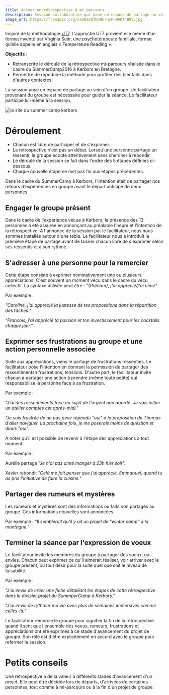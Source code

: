 ```yaml
---
title: Animer un rétrospective à mi parcours
description: Session collaborative qui pose un espace de partage au sein d'un groupe. Un facilitateur provenant du groupe est nécessaire pour guider la séance. Le facilitateur participe lui-même à la session.
image_url: https://framapic.org/oaoNavOTNv9b/nyPh9AKT48RV.jpg
---
```


Inspiré de la méthodologie [UT7](http://ut7.fr/blog/2015/11/18/animer-vos-retrospectives-avec-le-conseil.html). L'approche UT7 provient elle même d'un format inventé par Virginia Satir, une psychotérapeute familiale, format qu’elle appelle en anglais « Temperature Reading ».

**Objectifs** : 
* Retranscrire le déroulé de la rétrospective mi-parcours réalisée dans le cadre du SummerCamp2016 à Kerbors en Bretagne. 
* Permettre de repoduire la méthode pour profiter des bienfaits dans d'autres contextes

La session pose un espace de partage au sein d'un groupe. Un facilitateur provenant du groupe est nécessaire pour guider la séance. Le facilitateur participe lui-même à la session.

![](https://framapic.org/5paGihovP14N/dpAPn57DU5Vd "le site du summer camp kerbors")

# Déroulement
* Chacun est libre de participer et de s'exprimer. 
* La rétrospective n'est pas un débat. Lorsqu'une personne partage un ressenti, le groupe écoute attentivement sans chercher à rebondir.
* Le déroulé de la session se fait dans l'ordre des 5 étapes définies ci-dessous.
* Chaque nouvelle étape ne met pas fin aux étapes précédentes.

Dans le cadre du SummerCamp à Kerbors, l'intention était de partager nos retours d'expériences en groupe avant le départ anticipé de deux personnes.

## Engager le groupe présent
Dans le cadre de l'expérience vécue à Kerbors, la présence des 13 personnes a été assurée en annonçant au préalable l'heure et l'intention de la rétrospective. A l'annonce de la session par le facilitateur, nous nous sommes installés autour d'une table. Le facilitateur nous a introduit la première étape de partage avant de laisser chacun libre de s'exprimer selon ses ressentis et à son rythme.

## S'adresser à une personne pour la remercier
Cette étape consiste à exprimer nominativement une ou plusieurs appréciations. C'est souvent un  moment vécu dans le cadre du vécu collectif. La syntaxe utilisée peut être : _"{Prénom}, j'ai apprécié/j'ai aimé"_

Par exemple :

_"Caroline, j'ai apprécié la justesse de tes propositions dans la répartition des tâches."_

_"François, j'ai apprécié ta passion et ton investissement pour les cocktails chaque jour."_

## Exprimer ses frustrations au groupe et une action personnelle associée
Suite aux appréciations, viens le partage de frustrations ressenties.
Le facilitateur pose l'intention en donnant la permission de partager des ressentimentsn frustrations, tensions.
D'autre part, le facilitateur invite chacun à partager une action à prendre (même toute petite) qui responsabilise la personne face à sa frustration.

Par exemple : 

_"J'ai des ressentiments face au sujet de l'argent non abordé. Je vais initier un atelier comptes cet après-midi."_

_"Je suis frustrée de ne pas avoir répondu "oui" à la proposition de Thomas d'aller naviguer. La prochaine fois, je me poserais moins de question et dirais "oui"._

A noter qu'il est possible de revenir à l'étape des appréciations à tout moment. 

Par exemple :

Aurélie partage  _"Je n'ai pas aimé manger à 23h hier soir"._

Xavier rebondit _"Celà me fait penser que j'ai apprécié, Emmanuel, quand tu as pris l'initiative de faire la cuisine."_

## Partager des rumeurs et mystères
Les rumeurs et mystères sont des informations ou faits non partagés au groupe. Ces informations nouvelles sont annoncées.

Par exemple : 
_"Il semblerait qu'il y ait un projet de "winter camp" à la montagne."_

## Terminer la séance par l'expression de voeux
Le facilitateur invite les membres du groupe à partager des voeux, ou envies.
Chacun peut exprimer ce qu'il aimerait réaliser, voir arriver avec le groupe présent, ou tout désir pour la suite quel que soit le niveau de faisabilité.

Par exemple : 

_"J'ai envie de créer une fiche détaillant les étapes de cette rétrospective dans le dossier projet du SummperCamp à Kerbors."_

_"J'ai envie de rythmer ma vie avec plus de semaines immersives comme celles-là."_

Le facilitateur remercie le groupe pour signifier la fin de la rétrospective quand il sent que l'ensemble des voeux, rumeurs, frustrations et appréciations ont été exprimés à ce stade d'avancement du projet de groupe.
Son rôle est d'être explicitement en accord avec le groupe pour refermer la session.

# Petits conseils

Une rétrospective a de la valeur à différents stades d'avancement d'un projet.  Elle peut être décidée lors de départs, d'arrivées de certaines personnes, tout comme à mi-parcours ou à la fin d'un projet de groupe.

